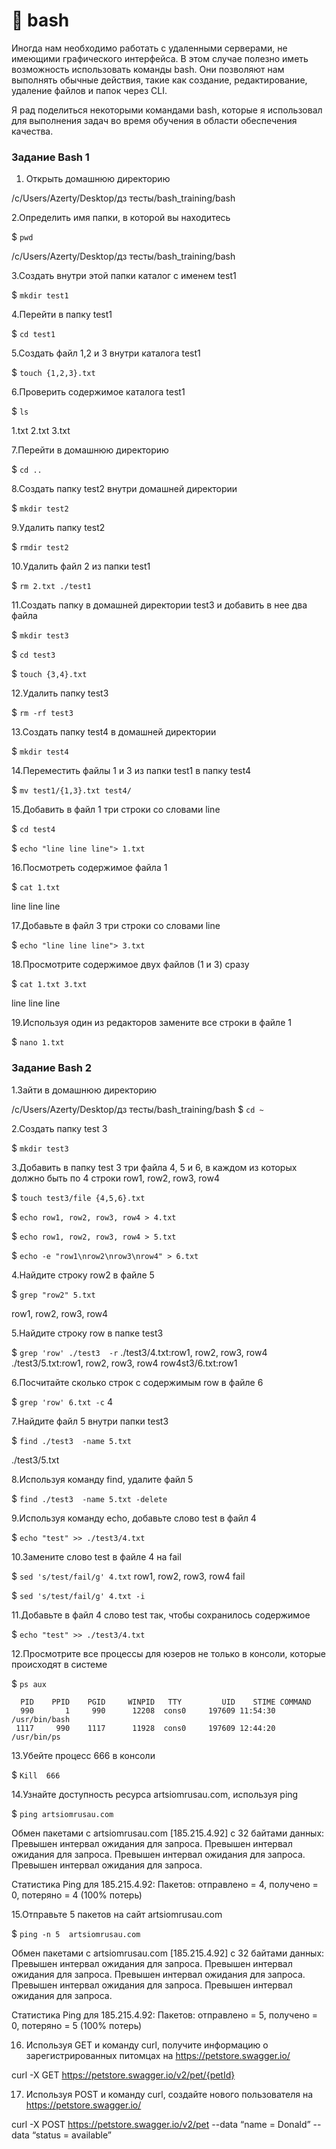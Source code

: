 # 📌 bash
Иногда нам необходимо работать с удаленными серверами, не имеющими графического интерфейса. В этом случае полезно иметь возможность использовать команды bash. Они позволяют нам выполнять обычные действия, такие как создание, редактирование, удаление файлов и папок через CLI.

Я рад поделиться некоторыми командами bash, которые я использовал для выполнения задач во время обучения в области обеспечения качества.


### Задание Bash 1


1. Открыть домашнюю директорию

 /c/Users/Azerty/Desktop/дз тесты/bash_training/bash

2.Определить имя папки, в которой вы находитесь

 $ `pwd`

 /c/Users/Azerty/Desktop/дз тесты/bash_training/bash

3.Создать внутри этой папки каталог  с именем test1

 $ `mkdir test1`

4.Перейти в папку test1

 $ `cd test1`

5.Создать файл 1,2 и 3 внутри каталога test1
 
 $ `touch {1,2,3}.txt`

6.Проверить содержимое каталога test1

 $ `ls`

 1.txt  2.txt  3.txt

7.Перейти в домашнюю директорию

 $ `cd ..`

8.Создать папку test2 внутри домашней директории

 $ `mkdir test2`

9.Удалить папку test2

 $ `rmdir test2`

10.Удалить файл 2 из папки test1

 $ `rm 2.txt ./test1`

11.Создать папку в домашней директории test3 и добавить в нее два файла

$ `mkdir test3`

 $ `cd test3`

 $ `touch {3,4}.txt`

12.Удалить папку test3

 $ `rm -rf test3`

13.Создать папку test4 в домашней директории

 $ `mkdir test4`

14.Переместить файлы 1 и 3 из папки test1 в папку test4

 $ `mv test1/{1,3}.txt test4/`

15.Добавить в файл 1 три строки со словами line

 $ `cd test4`

 $ `echo "line line line"> 1.txt`

16.Посмотреть содержимое файла 1

 $ `cat 1.txt`

 line line line

17.Добавьте в файл 3 три строки со словами line

 $ `echo "line line line"> 3.txt`

18.Просмотрите содержимое двух файлов (1 и 3) сразу

 $ `cat 1.txt 3.txt`

 line line line

19.Используя один из редакторов замените все строки в файле 1

 $ `nano 1.txt`


 ### Задание Bash 2

 1.Зайти в домашнюю директорию

  /c/Users/Azerty/Desktop/дз тесты/bash_training/bash
  $ `cd ~`

 2.Создать папку test 3

  $ `mkdir test3`

 3.Добавить в папку test 3 три файла 4, 5 и 6, в каждом из которых должно быть по 4 строки row1, row2, row3, row4

  $ `touch test3/file {4,5,6}.txt`

  $ `echo row1, row2, row3, row4 > 4.txt`

  $ `echo row1, row2, row3, row4 > 5.txt`

  $ `echo -e "row1\nrow2\nrow3\nrow4" > 6.txt`

 4.Найдите строку row2 в файле 5

  $ `grep "row2" 5.txt`
  
  row1, row2, row3, row4

  5.Найдите строку row в папке test3

  $ `grep 'row' ./test3  -r`
  ./test3/4.txt:row1, row2, row3, row4
  ./test3/5.txt:row1, row2, row3, row4
  row4st3/6.txt:row1
  
  6.Посчитайте сколько строк с содержимым row в файле 6
  
  $ `grep 'row' 6.txt -c`
  4
  
  7.Найдите файл 5 внутри папки test3

  $ `find ./test3  -name 5.txt`

  ./test3/5.txt

  8.Используя команду find, удалите файл 5

  $ `find ./test3  -name 5.txt -delete`

  9.Используя команду echo, добавьте слово test в файл 4

  $ `echo "test" >> ./test3/4.txt`

  10.Замените слово test в файле 4 на fail

  $ `sed 's/test/fail/g' 4.txt`
  row1, row2, row3, row4
  fail

  $ `sed 's/test/fail/g' 4.txt -i`

  11.Добавьте в файл 4 слово test так, чтобы сохранилось содержимое

  $ `echo "test" >> ./test3/4.txt`

  12.Просмотрите все процессы для юзеров не только в консоли, которые происходят в системе

  $ `ps aux`
      
      
      PID    PPID    PGID     WINPID   TTY         UID    STIME COMMAND
      990       1     990      12208  cons0     197609 11:54:30 /usr/bin/bash
     1117     990    1117      11928  cons0     197609 12:44:20 /usr/bin/ps 


  13.Убейте процесс 666 в консоли
  
  $ `Kill  666`

  14.Узнайте доступность ресурса artsiomrusau.com, используя ping
  
  $ `ping artsiomrusau.com`

Обмен пакетами с artsiomrusau.com [185.215.4.92] с 32 байтами данных:
Превышен интервал ожидания для запроса.
Превышен интервал ожидания для запроса.
Превышен интервал ожидания для запроса.
Превышен интервал ожидания для запроса.

Статистика Ping для 185.215.4.92:
    Пакетов: отправлено = 4, получено = 0, потеряно = 4
    (100% потерь)


  15.Отправьте 5 пакетов на сайт artsiomrusau.com

  $ `ping -n 5  artsiomrusau.com`

Обмен пакетами с artsiomrusau.com [185.215.4.92] с 32 байтами данных:
Превышен интервал ожидания для запроса.
Превышен интервал ожидания для запроса.
Превышен интервал ожидания для запроса.
Превышен интервал ожидания для запроса.
Превышен интервал ожидания для запроса.

Статистика Ping для 185.215.4.92:
    Пакетов: отправлено = 5, получено = 0, потеряно = 5
    (100% потерь)

  16.	Используя GET и команду curl, получите информацию о зарегистрированных питомцах на https://petstore.swagger.io/

  curl -X GET https://petstore.swagger.io/v2/pet/{petId}

  17.	Используя POST и команду curl, создайте нового пользователя на https://petstore.swagger.io/

  curl -X POST https://petstore.swagger.io/v2/pet --data “name = Donald” --data “status = available”
